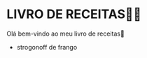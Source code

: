 # LIVRO DE RECEITAS:man_cook:

 

Olá bem-vindo ao meu livro de receitas:wave:

- strogonoff de frango


